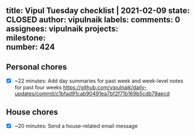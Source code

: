 title:	Vipul Tuesday checklist | 2021-02-09
state:	CLOSED
author:	vipulnaik
labels:	
comments:	0
assignees:	vipulnaik
projects:	
milestone:	
number:	424
--
## Personal chores

- [x] ~22 minutes: Add day summaries for past week and week-level notes for past four weeks https://github.com/vipulnaik/daily-updates/commit/c1bfad91cab90491ea7bf2f71b169b5cdb79aecd

## House chores

- [x] ~20 minutes: Send a house-related email message
